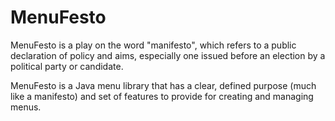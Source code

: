 # MenuFesto

MenuFesto is a play on the word "manifesto", which refers to a public declaration of policy and aims, especially one issued before an election by a political party or candidate.

MenuFesto is a Java menu library that has a clear, defined purpose (much like a manifesto) and set of features to provide for creating and managing menus.
